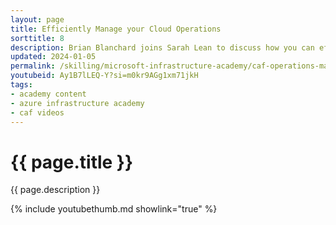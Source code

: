 ```yaml
---
layout: page
title: Efficiently Manage your Cloud Operations
sorttitle: 8
description: Brian Blanchard joins Sarah Lean to discuss how you can efficiently manage your cloud operations using the Cloud Adoption Framework.
updated: 2024-01-05
permalink: /skilling/microsoft-infrastructure-academy/caf-operations-manage
youtubeid: Ay1B7lLEQ-Y?si=m0kr9AGg1xm71jkH
tags: 
- academy content
- azure infrastructure academy
- caf videos
---
```


# {{ page.title }}

{{ page.description }}

{% include youtubethumb.md showlink="true" %}